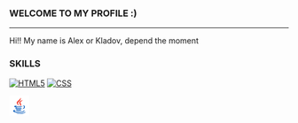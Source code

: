 ### WELCOME TO MY PROFILE :)
---------------------------------------------

Hi!! My name is Alex or Kladov, depend the moment


### SKILLS
<a href="https://developer.mozilla.org/en-US/docs/Glossary/HTML5" target="_blank" rel="noreferrer"><img src="https://raw.githubusercontent.com/danielcranney/readme-generator/main/public/icons/skills/html5-colored.svg" width="36" height="36" alt="HTML5" /></a>
<a href="https://developer.mozilla.org/en-US/docs/Glossary/CSS" target="_blanl" rel="noreferrer"><img src="https://raw.githubusercontent.com/danielcranney/readme-generator/main/public/icons/skills/css3-colored.svg" width="36" height="36" alt="CSS"/></a>

 <img src="https://github.com/kladoov/kladoov/blob/main/java.png" width="36" height="36" alt="CSS"/>


